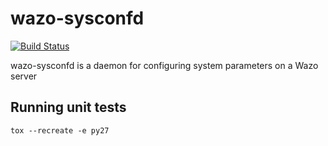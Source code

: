 # wazo-sysconfd

[![Build Status](https://jenkins.wazo.community/buildStatus/icon?job=wazo-sysconfd)](https://jenkins.wazo.community/job/wazo-sysconfd)

wazo-sysconfd is a daemon for configuring system parameters on a Wazo server

## Running unit tests

```shell
tox --recreate -e py27
```
